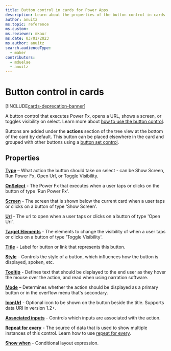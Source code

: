 ```yaml
---
title: Button control in cards for Power Apps
description: Learn about the properties of the button control in cards for Power Apps.
author: anuitz
ms.topic: reference
ms.custom: 
ms.reviewer: mkaur
ms.date: 03/01/2023
ms.author: anuitz
search.audienceType:
  - maker
contributors:
  - mduelae
  - anuitz
---
```


# Button control in cards

[!INCLUDE[cards-deprecation-banner](~/includes/cards-deprecation-notice.md)]

A button control that executes Power Fx, opens a URL, shows a screen, or toggles visibility on select. Learn more about [how to use the button control](../make-a-card/ui-elements/use-buttons.md).

Buttons are added under the **actions** section of the tree view at the bottom of the card by default. This button can be placed elsewhere in the card and grouped with other buttons using a [button set control](button-set.md).

## Properties

**[Type](control-reference.md#t)** – What action the button should take on select - can be Show Screen, Run Power Fx, Open Url, or Toggle Visibility.

**[OnSelect](control-reference.md#o)** - The Power Fx that executes when a user taps or clicks on the button of type 'Run Power Fx'.

**[Screen](control-reference.md#s)** - The screen that is shown below the current card when a user taps or clicks on a button of type 'Show Screen'.

**[Url](control-reference.md#u)** - The url to open when a user taps or clicks on a button of type 'Open Url'.

**[Target Elements](control-reference.md#t)** - The elements to change the visibility of when a user taps or clicks on a button of type 'Toggle Visibility'.

**[Title](control-reference.md#t)** - Label for button or link that represents this button.

**[Style](control-reference.md#s)** - Controls the style of a button, which influences how the button is displayed, spoken, etc.

**[Tooltip](control-reference.md#t)** - Defines text that should be displayed to the end user as they hover the mouse over the action, and read when using narration software.

**[Mode](control-reference.md#m)** – Determines whether the action should be displayed as a primary button or in the overflow menu that's secondary.

**[IconUrl](control-reference.md#i)** - Optional icon to be shown on the button beside the title. Supports data URI in version 1.2+.

**[Associated inputs](control-reference.md#a)** - Controls which inputs are associated with the action.

**[Repeat for every](control-reference.md#r)** - The source of data that is used to show multiple instances of this control. Learn how to use [repeat for every](control-reference.md#r).

**[Show when](control-reference.md#s)** - Conditional layout expression.
